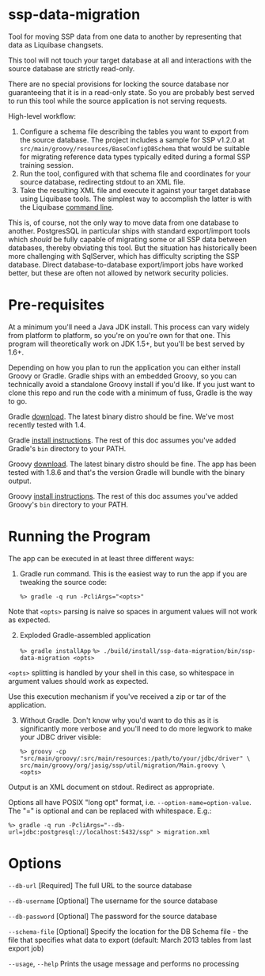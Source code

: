 ssp-data-migration
==================

Tool for moving SSP data from one data to another by representing that data as
Liquibase changsets.

This tool will not touch your target database at all and interactions with
the source database are strictly read-only.

There are no special provisions for locking the source database nor guaranteeing
that it is in a read-only state. So you are probably best served to run this
tool while the source application is not serving requests.

High-level workflow:

1. Configure a schema file describing the tables you want to export from the
  source database. The project includes a sample for SSP v1.2.0 at
  `src/main/groovy/resources/BaseConfigDBSchema` that would be suitable for
  migrating reference data types typically edited during a formal SSP
  training session.
2. Run the tool, configured with that schema file and coordinates
  for your source database, redirecting stdout to an XML file.
3. Take the resulting XML file and execute it against your target database using
  Liquibase tools. The simplest way to accomplish the latter is with the
  Liquibase [command line](http://www.liquibase.org/manual/command_line).

This is, of course, not the only way to move data from one database to another.
PostgresSQL in particular ships with standard export/import tools which
*should* be fully capable of migrating some or all SSP data between databases,
thereby obviating this tool. But the situation has historically been more
challenging with SqlServer, which has difficulty scripting the SSP database.
Direct database-to-database export/import jobs have worked better, but these
are often not allowed by network security policies.

Pre-requisites
==============

At a minimum you'll need a Java JDK install. This process can vary widely from
platform to platform, so you're on you're own for that one. This program will
theoretically work on JDK 1.5+, but you'll be best served by 1.6+.

Depending on how you plan to run the application you can either install Groovy
or Gradle. Gradle ships with an embedded Groovy, so you can technically avoid a
standalone Groovy install if you'd like. If you just want to clone this repo and
run the code with a minimum of fuss, Gradle is the way to go.

Gradle [download](http://www.gradle.org/downloads). The latest binary distro
should be fine. We've most recently tested with 1.4.

Gradle [install instructions](http://www.gradle.org/docs/current/userguide/installation.html).
The rest of this doc assumes you've added Gradle's `bin` directory to your PATH.

Groovy [download](http://groovy.codehaus.org/Download). The latest binary distro should be fine. The app has been
tested with 1.8.6 and that's the version Gradle will bundle with the binary
output.

Groovy [install instructions](http://groovy.codehaus.org/Installing+Groovy).
The rest of this doc assumes you've added Groovy's `bin` directory to your PATH.

Running the Program
===================

The app can be executed in at least three different ways:

1. Gradle run command. This is the easiest way to run the app if you are
tweaking the source code:

    `%> gradle -q run -PcliArgs="<opts>"`

  Note that `<opts>` parsing is naive so spaces in argument values will not work
  as expected.

2. Exploded Gradle-assembled application

    `%> gradle installApp`
    `%> ./build/install/ssp-data-migration/bin/ssp-data-migration <opts>`

  `<opts>` splitting is handled by your shell in this case, so whitespace in
  argument values should work as expected.

  Use this execution mechanism if you've received a zip or tar of the
  application.

3. Without Gradle. Don't know why you'd want to do this as it is significantly
more verbose and you'll need to do more legwork to make your JDBC driver
visible:

    ```
    %> groovy -cp "src/main/groovy/:src/main/resources:/path/to/your/jdbc/driver" \
    src/main/groovy/org/jasig/ssp/util/migration/Main.groovy \
    <opts>
    ```

Output is an XML document on stdout. Redirect as appropriate.

Options all have POSIX "long opt" format, i.e. `--option-name=option-value`.
The "=" is optional and can be replaced with whitespace. E.g.:

    %> gradle -q run -PcliArgs="--db-url=jdbc:postgresql://localhost:5432/ssp" > migration.xml

Options
=======

`--db-url`    [Required] The full URL to the source database

`--db-username`   [Optional] The username for the source database

`--db-password`   [Optional] The password for the source database

`--schema-file`   [Optional] Specify the location for the DB Schema file - the file that specifies what data to export (default: March 2013 tables from last export job)

`--usage`, `--help`    Prints the usage message and performs no processing